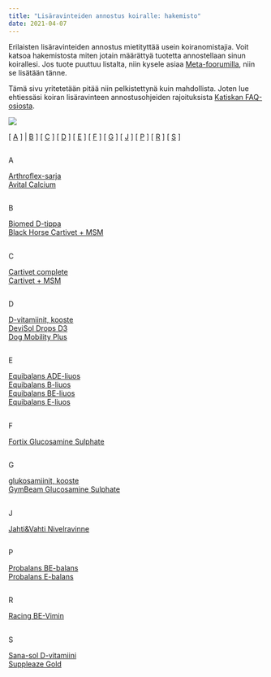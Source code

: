 ```yaml
---
title: "Lisäravinteiden annostus koiralle: hakemisto"
date: 2021-04-07
---
```


Erilaisten lisäravinteiden annostus mietityttää usein koiranomistajia. Voit katsoa hakemistosta miten jotain määrättyä tuotetta annostellaan sinun koirallesi. Jos tuote puuttuu listalta, niin kysele asiaa [Meta-foorumilla](https://foorumi.katiska.eu/), niin se lisätään tänne.

Tämä sivu yritetetään pitää niin pelkistettynä kuin mahdollista. Joten lue ehtiessäsi koiran lisäravinteen annostusohjeiden rajoituksista [Katiskan FAQ-osiosta](https://www.katiska.eu/tieto/katiskan-kaytto-sisalto/koiran-lisaravinteiden-annoslaskut/).

[![](images/divide.png)](https://www.katiska.eu/wp-content/uploads/2018/04/divide.png)

\[ [A](https://www.katiska.eu/tieto/lisaravinteiden-annostus/lisaravinteiden-annostus-hakemisto/#A) \] | [B](https://www.katiska.eu/tieto/lisaravinteiden-annostus/lisaravinteiden-annostus-hakemisto/#B) \] \[ [C](https://www.katiska.eu/tieto/lisaravinteiden-annostus/lisaravinteiden-annostus-hakemisto/#C) \] \[ [D](https://www.katiska.eu/tieto/lisaravinteiden-annostus/lisaravinteiden-annostus-hakemisto/#D) \] \[ [E](https://www.katiska.eu/tieto/lisaravinteiden-annostus/lisaravinteiden-annostus-hakemisto/#E) \] \[ [F](https://www.katiska.eu/tieto/lisaravinteiden-annostus/lisaravinteiden-annostus-hakemisto/#F) \] \[ [G](https://www.katiska.eu/tieto/lisaravinteiden-annostus/lisaravinteiden-annostus-hakemisto/#G) \] \[ [J](https://www.katiska.eu/tieto/lisaravinteiden-annostus/lisaravinteiden-annostus-hakemisto/#J) \] \[ [P](https://www.katiska.eu/tieto/lisaravinteiden-annostus/lisaravinteiden-annostus-hakemisto/#P) \] \[ [R](https://www.katiska.eu/tieto/lisaravinteiden-annostus/lisaravinteiden-annostus-hakemisto/#R) \] \[ [S](https://www.katiska.eu/tieto/lisaravinteiden-annostus/lisaravinteiden-annostus-hakemisto/#S) \]

##   
A

[Arthroflex-sarja](https://www.katiska.eu/tieto/lisaravinteiden-annostus/arthroflex/)  
[Avital Calcium](https://www.katiska.eu/tieto/lisaravinteiden-annostus/avital-calcium/)

##   
B

[Biomed D-tippa](https://www.katiska.eu/tieto/lisaravinteiden-annostus/biomed-d-tippa/)  
[Black Horse Cartivet + MSM](https://www.katiska.eu/tieto/lisaravinteiden-annostus/black-horse-cartivet-msm/)

##   
C

[Cartivet complete](https://www.katiska.eu/tieto/lisaravinteiden-annostus/cartivet-complete/)  
[Cartivet + MSM](https://www.katiska.eu/tieto/lisaravinteiden-annostus/cartivet-msm/)

##   
D

[D-vitamiinit, kooste](https://www.katiska.eu/tieto/lisaravinteiden-annostus/d-vitamiinit-koiralle-kooste/)  
[DeviSol Drops D3](https://www.katiska.eu/tieto/lisaravinteiden-annostus/devisol-drops-d3/)  
[Dog Mobility Plus](https://www.katiska.eu/tieto/lisaravinteiden-annostus/dog-mobility-plus/)

##   
E

[Equibalans ADE-liuos](https://www.katiska.eu/tieto/lisaravinteiden-annostus/equibalans-ade-liuos-vitabalans/)  
[Equibalans B-liuos](https://www.katiska.eu/tieto/lisaravinteiden-annostus/equibalans-b-liuos/)  
[Equibalans BE-liuos](https://www.katiska.eu/tieto/lisaravinteiden-annostus/equibalans-be-liuos/)  
[Equibalans E-liuos](https://www.katiska.eu/tieto/lisaravinteiden-annostus/equibalans-e-liuos/)

##   
F

[Fortix Glucosamine Sulphate](https://www.katiska.eu/tieto/lisaravinteiden-annostus/fortix-glucosamine-sulphate-2/)

##   
G

[glukosamiinit, kooste](https://www.katiska.eu/tieto/lisaravinteiden-annostus/glukosamiinit-koiralle/)  
[GymBeam Glucosamine Sulphate](https://www.katiska.eu/tieto/lisaravinteiden-annostus/gymbeam-glucosamine-sulphate/)

##   
J

[Jahti&Vahti Nivelravinne](https://www.katiska.eu/tieto/lisaravinteiden-annostus/jahtivahti-nivelravinne/)

##   
P

[Probalans BE-balans](https://www.katiska.eu/tieto/lisaravinteiden-annostus/probalans-be-balans/)  
[Probalans E-balans](https://www.katiska.eu/tieto/lisaravinteiden-annostus/probalans-e-balans/)

##   
R

[Racing BE-Vimin](https://www.katiska.eu/tieto/lisaravinteiden-annostus/racing-be-vimin/)

##   
S

[Sana-sol D-vitamiini](https://www.katiska.eu/tieto/lisaravinteiden-annostus/sana-sol-d-vitamiini/)  
[Suppleaze Gold](https://www.katiska.eu/tieto/lisaravinteiden-annostus/suppleaze-gold-2/)
